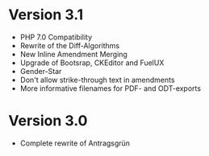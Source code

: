 Version 3.1
===========

- PHP 7.0 Compatibility
- Rewrite of the Diff-Algorithms
- New Inline Amendment Merging
- Upgrade of Bootsrap, CKEditor and FuelUX
- Gender-Star
- Don't allow strike-through text in amendments
- More informative filenames for PDF- and ODT-exports

Version 3.0
===========

- Complete rewrite of Antragsgrün
